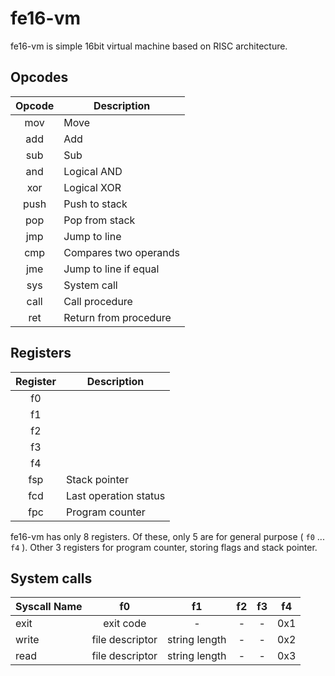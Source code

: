 # fe16-vm

fe16-vm is simple 16bit virtual machine based on RISC architecture. 

## Opcodes

| Opcode  | Description           |
|:-------:|-----------------------|
| mov     | Move                  |
| add     | Add                   |
| sub     | Sub                   |
| and     | Logical AND           |
| xor     | Logical XOR           |
| push    | Push to stack         |
| pop     | Pop from stack        |
| jmp     | Jump to line          |
| cmp     | Compares two operands |
| jme     | Jump to line if equal |
| sys     | System call           |
| call    | Call procedure        |
| ret     | Return from procedure |


## Registers

| Register | Description           |
|:--------:|-----------------------|
| f0       |                       |
| f1       |                       |
| f2       |                       |
| f3       |                       |
| f4       |                       |
| fsp      | Stack pointer         |
| fcd      | Last operation status |
| fpc      | Program counter       |

fe16-vm has only 8 registers. Of these, only 5 are for general purpose  ( `f0` ... `f4` ). Other 3 registers for program counter, storing flags and stack pointer. 

## System calls

| Syscall Name | f0             | f1             | f2 | f3 | f4  |
|--------------|:--------------:|:--------------:|:--:|:--:|:---:|
| exit         | exit code      | -              | -  | -  | 0x1 |
| write        | file descriptor| string length  | -  | -  | 0x2 |
| read         | file descriptor| string length  | -  | -  | 0x3 |
